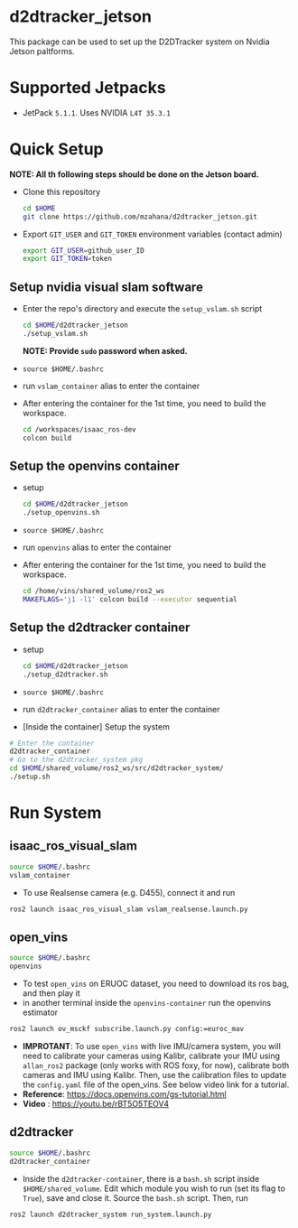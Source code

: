 # d2dtracker_jetson
This package can be used to set up the D2DTracker system on Nvidia Jetson paltforms.

# Supported Jetpacks
* JetPack `5.1.1`. Uses NVIDIA `L4T 35.3.1`

# Quick Setup
**NOTE: All th following steps should be done on the Jetson board.**

* Clone this repository 
    ```BASH
    cd $HOME
    git clone https://github.com/mzahana/d2dtracker_jetson.git
    ```
* Export `GIT_USER` and `GIT_TOKEN` environment variables (contact admin)
    ```bash
    export GIT_USER=github_user_ID
    export GIT_TOKEN=token
    ```
## Setup nvidia visual slam software
* Enter the repo's directory and execute the `setup_vslam.sh` script
    ```bash
    cd $HOME/d2dtracker_jetson
    ./setup_vslam.sh
    ```
    **NOTE: Provide `sudo` password when asked.**

* `source $HOME/.bashrc`

* run `vslam_container` alias to enter the container
* After entering the container for the 1st time, you need to build the workspace.
    ```bash
    cd /workspaces/isaac_ros-dev
    colcon build
    ```
## Setup the openvins container
* setup
    ```bash
    cd $HOME/d2dtracker_jetson
    ./setup_openvins.sh
    ```
* `source $HOME/.bashrc`

* run `openvins` alias to enter the container
* After entering the container for the 1st time, you need to build the workspace.
    ```bash
    cd /home/vins/shared_volume/ros2_ws
    MAKEFLAGS='j1 -l1' colcon build --executor sequential
    ```

## Setup the d2dtracker container
* setup
    ```bash
    cd $HOME/d2dtracker_jetson
    ./setup_d2dtracker.sh
    ```
* `source $HOME/.bashrc`

* run `d2dtracker_container` alias to enter the container

* [Inside the container] Setup the system
```bash
# Enter the container
d2dtracker_container
# Go to the d2dtracker_system pkg
cd $HOME/shared_volume/ros2_ws/src/d2dtracker_system/
./setup.sh
```

# Run System
## isaac_ros_visual_slam

```bash
source $HOME/.bashrc
vslam_container
```
* To use Realsense camera (e.g. D455), connect it and run
```bash
ros2 launch isaac_ros_visual_slam vslam_realsense.launch.py
```

## open_vins
```bash
source $HOME/.bashrc
openvins
```
* To test `open_vins` on ERUOC dataset, you need to download its ros bag, and then play it
* in another terminal inside the `openvins-container` run the openvins estimator
```bash
ros2 launch ov_msckf subscribe.launch.py config:=euroc_mav
```

* **IMPROTANT**:  To use `open_vins` with live IMU/camera system, you will need to calibrate your cameras using Kalibr, calibrate your IMU using `allan_ros2` package (only works with ROS foxy, for now), calibrate both cameras and IMU using Kalibr. Then, use the calibration files to update the `config.yaml` file of the open_vins. See below video link for a tutorial.
* **Reference**: https://docs.openvins.com/gs-tutorial.html
* **Video** : https://youtu.be/rBT5O5TEOV4

## d2dtracker
```bash
source $HOME/.bashrc
d2dtracker_container
```
* Inside the `d2dtracker-container`, there is a `bash.sh` script inside `$HOME/shared_volume`. Edit which module you wish to run (set its flag to `True`), save and close it. Source the `bash.sh` script. Then, run
```bash
ros2 launch d2dtracker_system run_system.launch.py
```